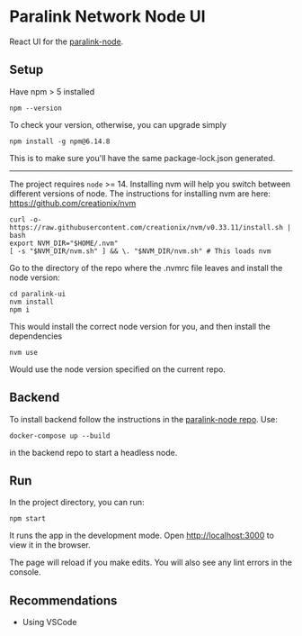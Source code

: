 # Paralink Network Node UI

React UI for the [paralink-node](https://github.com/paralink-network/paralink-node).

## Setup

Have npm > 5 installed

```
npm --version
```

To check your version, otherwise, you can upgrade simply

```
npm install -g npm@6.14.8
```

This is to make sure you'll have the same package-lock.json generated.

---

The project requires `node` >= 14.
Installing nvm will help you switch between different versions of node. The instructions for installing nvm are here: https://github.com/creationix/nvm

```
curl -o- https://raw.githubusercontent.com/creationix/nvm/v0.33.11/install.sh | bash
export NVM_DIR="$HOME/.nvm"
[ -s "$NVM_DIR/nvm.sh" ] && \. "$NVM_DIR/nvm.sh" # This loads nvm
```

Go to the directory of the repo where the .nvmrc file leaves and install the node version:

```
cd paralink-ui
nvm install
npm i
```

This would install the correct node version for you, and then install the dependencies

```
nvm use
```

Would use the node version specified on the current repo.

## Backend

To install backend follow the instructions in the [paralink-node repo](https://github.com/paralink-network/paralink-node).
Use:

```
docker-compose up --build
```

in the backend repo to start a headless node.

## Run

In the project directory, you can run:

`npm start`

It runs the app in the development mode. Open [http://localhost:3000](http://localhost:3000) to view it in the browser.

The page will reload if you make edits. You will also see any lint errors in the console.

## Recommendations

- Using VSCode
